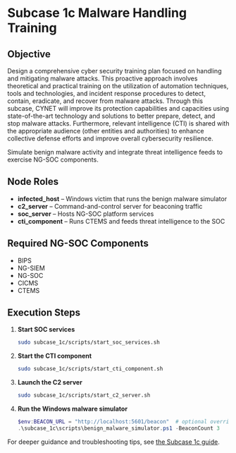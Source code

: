 # Subcase 1c Malware Handling Training

## Objective
Design a comprehensive cyber security training plan focused on handling and mitigating malware attacks. This proactive approach involves theoretical and practical training on the utilization of automation techniques, tools and technologies, and incident response procedures to detect, contain, eradicate, and recover from malware attacks. Through this subcase, CYNET will improve its protection capabilities and capacities using state-of-the-art technology and solutions to better prepare, detect, and stop malware attacks. Furthermore, relevant intelligence (CTI) is shared with the appropriate audience (other entities and authorities) to enhance collective defense efforts and improve overall cybersecurity resilience.

Simulate benign malware activity and integrate threat intelligence feeds to exercise NG-SOC components.

## Node Roles
- **infected_host** – Windows victim that runs the benign malware simulator
- **c2_server** – Command-and-control server for beaconing traffic
- **soc_server** – Hosts NG-SOC platform services
- **cti_component** – Runs CTEMS and feeds threat intelligence to the SOC

## Required NG-SOC Components
- BIPS
- NG-SIEM
- NG-SOC
- CICMS
- CTEMS

## Execution Steps
1. **Start SOC services**
   ```bash
   sudo subcase_1c/scripts/start_soc_services.sh
   ```
2. **Start the CTI component**
   ```bash
   sudo subcase_1c/scripts/start_cti_component.sh
   ```
3. **Launch the C2 server**
   ```bash
   sudo subcase_1c/scripts/start_c2_server.sh
   ```
4. **Run the Windows malware simulator**
   ```powershell
   $env:BEACON_URL = "http://localhost:5601/beacon"  # optional override
   .\subcase_1c\scripts\benign_malware_simulator.ps1 -BeaconCount 3
   ```

For deeper guidance and troubleshooting tips, see [the Subcase 1c guide](../docs/subcase_1c_guide.md).
